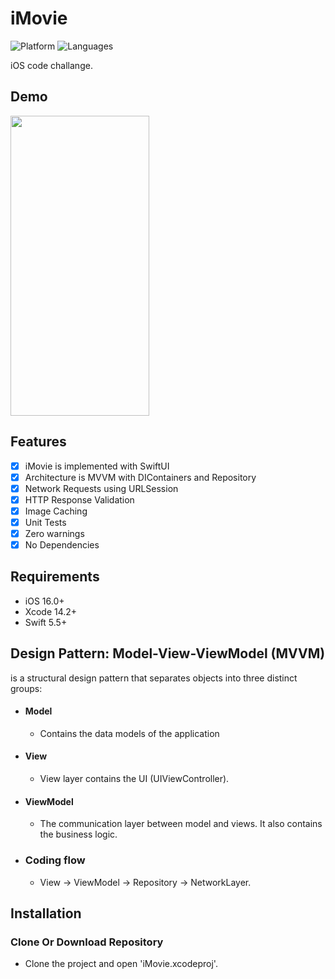 # iMovie


![Platform](https://img.shields.io/badge/Platform-iOS-orange.svg)
![Languages](https://img.shields.io/badge/Language-Swift-orange.svg)

iOS code challange.

## Demo
<img src="https://media.giphy.com/media/v1.Y2lkPTc5MGI3NjExam9jdjU4eGEyMTBtMXF1ZXZydWt1Z3BhZ3lianFsYTk4OW9tbnF4NSZlcD12MV9pbnRlcm5hbF9naWZfYnlfaWQmY3Q9Zw/0LoX7X2U3bvaF2bdmW/giphy.gif" width="222" height="480" />

## Features

- [x] iMovie is implemented with SwiftUI
- [x] Architecture is MVVM with DIContainers and Repository
- [x] Network Requests using URLSession
- [x] HTTP Response Validation
- [x] Image Caching
- [x] Unit Tests
- [x] Zero warnings
- [x] No Dependencies

## Requirements

- iOS 16.0+
- Xcode 14.2+
- Swift 5.5+

## Design Pattern: Model-View-ViewModel (MVVM)
is a structural design pattern that separates objects into three distinct groups:
- #### Model 
  - Contains the data models of the application
- #### View
  - View layer contains the UI (UIViewController).
- #### ViewModel
  - The communication layer between model and views. It also contains the business logic.
  
- ### Coding flow
    - View -> ViewModel -> Repository -> NetworkLayer.
    

## Installation

### Clone Or Download Repository

- Clone the project and open 'iMovie.xcodeproj'.
